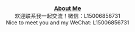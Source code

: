 
<div align="center"><b><a href="https://attack204.com/" style="font-size:15px;">About Me</a></b></div>

<div align="center">欢迎联系我一起交流！微信：L15006856731</div>

<div align="center">Nice to meet you and my WeChat: L15006856731</div>


